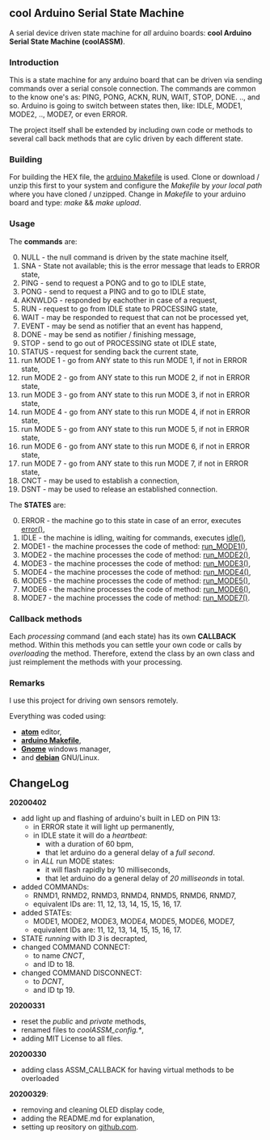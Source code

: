 ## cool Arduino Serial State Machine

A serial device driven state machine for _all_ arduino boards: **cool Arduino Serial State Machine (coolASSM)**.

### Introduction
This is a state machine for any arduino board that can be driven via sending commands over a serial console connection. The commands are common to the know one's as: PING, PONG, ACKN, RUN, WAIT, STOP, DONE. .., and so. Arduino is going to switch between states then, like: IDLE, MODE1, MODE2, .., MODE7, or even ERROR.

The project itself shall be extended by including own code or methods to several call back methods that are cylic driven by each different state.

### Building
For building the HEX file, the [arduino Makefile](https://github.com/sudar/Arduino-Makefile) is used. Clone or download / unzip this first to your system and configure the _Makefile_ by _your local path_ where you have cloned / unzipped. Change in  _Makefile_ to your arduino board and type: _make_ && _make upload_.

### Usage
The **commands** are:

  0. NULL - the null command is driven by the state machine itself,
  1. SNA - State not available; this is the error message that leads to ERROR state,
  2. PING - send to request a PONG and to go to IDLE state,
  3. PONG - send to request a PING and to go to IDLE state,
  4. AKNWLDG - responded by eachother in case of a request,
  5. RUN - request to go from IDLE state to PROCESSING state,
  6. WAIT - may be responded to request that can not be processed yet,
  7. EVENT - may be send as notifier that an event has happend,
  8. DONE - may be send as notifier / finishing message,
  9. STOP - send to go out of PROCESSING state ot IDLE state,
  10. STATUS - request for sending back the current state,
  11. run MODE 1 - go from ANY state to this run MODE 1, if not in ERROR state,
  12. run MODE 2 - go from ANY state to this run MODE 2, if not in ERROR state,
  13. run MODE 3 - go from ANY state to this run MODE 3, if not in ERROR state,
  14. run MODE 4 - go from ANY state to this run MODE 4, if not in ERROR state,
  15. run MODE 5 - go from ANY state to this run MODE 5, if not in ERROR state,
  16. run MODE 6 - go from ANY state to this run MODE 6, if not in ERROR state,
  17. run MODE 7 - go from ANY state to this run MODE 7, if not in ERROR state,
  18. CNCT - may be used to establish a connection,
  19. DSNT - may be used to release an established connection.

The **STATES** are:

  0. ERROR - the machine go to this state in case of an error, executes [error()](https://github.com/graetz23/coolArduinoSerialStateMachine/blob/master/coolASSM.cpp),
  1. IDLE - the machine is idling, waiting for commands, executes [idle()](https://github.com/graetz23/coolArduinoSerialStateMachine/blob/master/coolASSM.cpp),
  11. MODE1 - the machine processes the code of method: [run_MODE1()](https://github.com/graetz23/coolArduinoSerialStateMachine/blob/master/coolASSM.cpp),
  12. MODE2 - the machine processes the code of method: [run_MODE2()](https://github.com/graetz23/coolArduinoSerialStateMachine/blob/master/coolASSM.cpp),
  13. MODE3 - the machine processes the code of method: [run_MODE3()](https://github.com/graetz23/coolArduinoSerialStateMachine/blob/master/coolASSM.cpp),
  14. MODE4 - the machine processes the code of method: [run_MODE4()](https://github.com/graetz23/coolArduinoSerialStateMachine/blob/master/coolASSM.cpp),
  15. MODE5 - the machine processes the code of method: [run_MODE5()](https://github.com/graetz23/coolArduinoSerialStateMachine/blob/master/coolASSM.cpp),
  16. MODE6 - the machine processes the code of method: [run_MODE6()](https://github.com/graetz23/coolArduinoSerialStateMachine/blob/master/coolASSM.cpp),
  17. MODE7 - the machine processes the code of method: [run_MODE7()](https://github.com/graetz23/coolArduinoSerialStateMachine/blob/master/coolASSM.cpp).    

### Callback methods
Each _processing_ command (and each state) has its own **CALLBACK** method. Within this methods you can settle your own code or calls by _overloading_ the method. Therefore, extend the class by an own class and just reimplement the methods with your processing.

### Remarks
I use this project for driving own sensors remotely.

Everything was coded using:

  - [**atom**](https://atom.io/) editor,
  - [**arduino Makefile**](https://github.com/sudar/Arduino-Makefile),
  - [**Gnome**](https://www.gnome.org/) windows manager,
  - and [**debian**](https://www.debian.org/) GNU/Linux.


## ChangeLog

**20200402**
  - add light up and flashing of arduino's built in LED on PIN 13:
    - in ERROR state it will light up permanently,
    - in IDLE state it will do a _heartbeat_:
      - with a duration of 60 bpm,
      - that let arduino do a general delay of a _full second_.
    - in _ALL_ run MODE states:
      - it will flash rapidly by 10 milliseconds,
      - that let arduino do a general delay of _20 milliseonds_ in total.
  - added COMMANDs:
    - RNMD1, RNMD2, RNMD3, RNMD4, RNMD5, RNMD6, RNMD7,
    - equivalent IDs are: 11, 12, 13, 14, 15, 15, 16, 17.
  - added STATEs:
    - MODE1, MODE2, MODE3, MODE4, MODE5, MODE6, MODE7,
    - equivalent IDs are: 11, 12, 13, 14, 15, 15, 16, 17.
  - STATE _running_ with ID _3_ is decrapted,
  - changed COMMAND CONNECT:
    - to name _CNCT_,
    - and ID to 18.
  - changed COMMAND DISCONNECT:
    - to _DCNT_,
    - and ID tp 19.

**20200331**
  - reset the _public_ and _private_ methods,
  - renamed files to _coolASSM_config.*_,
  - adding MIT License to all files.

**20200330**
  - adding class ASSM_CALLBACK for having virtual methods to be overloaded

**20200329**:
  - removing and cleaning OLED display code,
  - adding the README.md for explanation,
  - setting up reository on [github.com](https://github.com/graetz23/coolArduinoSerialStateMachine).
